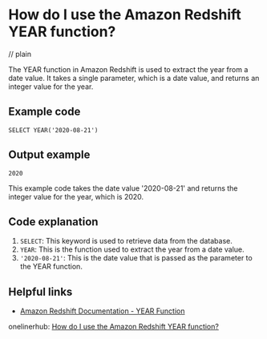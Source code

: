 # How do I use the Amazon Redshift YEAR function?
// plain

The YEAR function in Amazon Redshift is used to extract the year from a date value. It takes a single parameter, which is a date value, and returns an integer value for the year.

## Example code

```
SELECT YEAR('2020-08-21')
```

## Output example

```
2020
```

This example code takes the date value '2020-08-21' and returns the integer value for the year, which is 2020.

## Code explanation

1. `SELECT`: This keyword is used to retrieve data from the database.
2. `YEAR`: This is the function used to extract the year from a date value.
3. `'2020-08-21'`: This is the date value that is passed as the parameter to the YEAR function.

## Helpful links
- [Amazon Redshift Documentation - YEAR Function](https://docs.aws.amazon.com/redshift/latest/dg/r_YEAR.html)

onelinerhub: [How do I use the Amazon Redshift YEAR function?](https://onelinerhub.com/amazon-redshift/how-do-i-use-the-amazon-redshift-year-function)